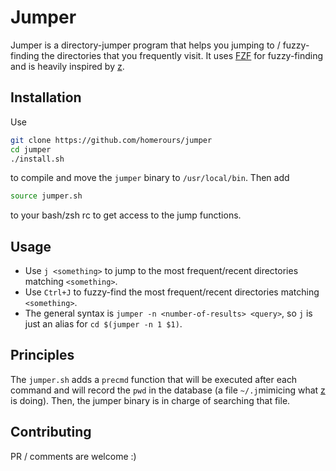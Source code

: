 # Jumper

Jumper is a directory-jumper program that helps you jumping to / fuzzy-finding the directories that you frequently visit.
It uses [FZF](https://github.com/junegunn/fzf) for fuzzy-finding and is heavily inspired by [z](https://github.com/rupa/z).

## Installation
Use
```bash
git clone https://github.com/homerours/jumper
cd jumper
./install.sh
```
to compile and move the `jumper` binary to `/usr/local/bin`. Then add 
```bash
source jumper.sh
```
to your bash/zsh rc to get access to the jump functions.

## Usage

- Use `j <something>` to jump to the most frequent/recent directories matching `<something>`.
- Use `Ctrl+J` to fuzzy-find the most frequent/recent directories matching `<something>`.
- The general syntax is `jumper -n <number-of-results> <query>`, so `j` is just an alias for `cd $(jumper -n 1 $1)`.

## Principles

The `jumper.sh` adds a `precmd` function that will be executed after each command and will record the `pwd` in the database (a file `~/.j`mimicing what [z](https://github.com/rupa/z) is doing).
Then, the jumper binary is in charge of searching that file.

## Contributing

PR / comments are welcome :)
